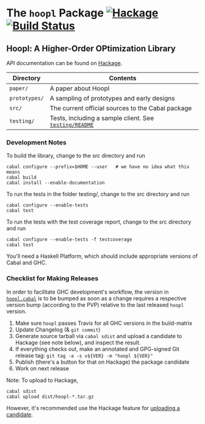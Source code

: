 The `hoopl` Package  [![Hackage](https://img.shields.io/hackage/v/hoopl.svg)](https://hackage.haskell.org/package/hoopl) [![Build Status](https://travis-ci.org/haskell/hoopl.svg)](https://travis-ci.org/haskell/hoopl)
===================

## Hoopl: A Higher-Order OPtimization Library

API documentation can be found on [Hackage](https://hackage.haskell.org/package/hoopl).

| Directory      | Contents
| -------------- | ---------
| `paper/`       | A paper about Hoopl
| `prototypes/`  | A sampling of prototypes and early designs
| `src/`         | The current official sources to the Cabal package
| `testing/`     | Tests, including a sample client.  See [`testing/README`](testing/README)

### Development Notes

To build the library, change to the src directory and run

    cabal configure --prefix=$HOME --user   # we have no idea what this means
    cabal build
    cabal install --enable-documentation

To run the tests in the folder testing/, change to the src directory and run 

    cabal configure --enable-tests
    cabal test

To run the tests with the test coverage report, change to the src directory and run 

    cabal configure --enable-tests -f testcoverage
    cabal test

You'll need a Haskell Platform, which should include appropriate
versions of Cabal and GHC.

### Checklist for Making Releases

In order to facilitate GHC development's workflow, the version in [`hoopl.cabal`](hoopl.cabal) is to be bumped as soon as a change requires a respective version bump (according to the PVP) relative to the last released `hoopl` version.

1. Make sure `hoopl` passes Travis for all GHC versions in the build-matrix
2. Update Changelog (& `git commit`)
3. Generate source tarball via `cabal sdist` and upload a candidate to Hackage (see note below), and inspect the result. 
4. If everything checks out, make an annotated and GPG-signed Git release tag: `git tag -a -s v${VER} -m "hoopl ${VER}"`
5. Publish (there's a button for that on Hackage) the package candidate
6. Work on next release

Note: To upload to Hackage,

    cabal sdist
    cabal upload dist/hoopl-*.tar.gz

However, it's recommended use the Hackage feature for
[uploading a candidate](http://hackage.haskell.org/packages/candidates/upload).
